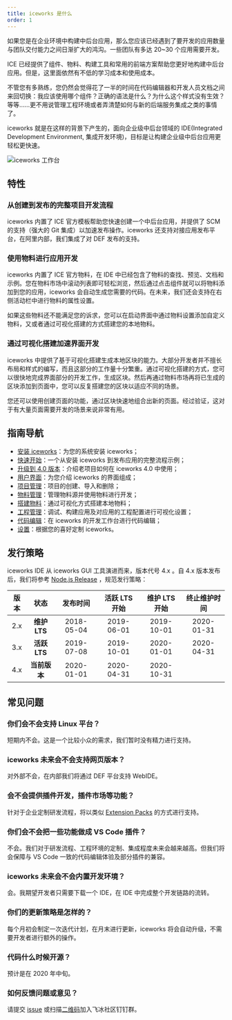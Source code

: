 ```yaml
---
title: iceworks 是什么
order: 1
---
```


如果您是在企业环境中构建中后台应用，那么您应该已经遇到了要开发的应用数量与团队交付能力之间日渐扩大的鸿沟。一些团队有多达 20~30 个应用需要开发。

ICE 已经提供了组件、物料、构建工具和常用的前端方案帮助您更好地构建中后台应用。但是，这里面依然有不低的学习成本和使用成本。

不管您有多熟练，您仍然会觉得花了一半的时间在代码编辑器和开发人员文档之间来回切换：我应该使用哪个组件？正确的语法是什么？为什么这个样式没有生效？等等……更不用说管理工程环境或者弄清楚如何与新的后端服务集成之类的事情了。

iceworks 就是在这样的背景下产生的，面向企业级中后台领域的 IDE(Integrated Development Environment, 集成开发环境)，目标是让构建企业级中后台应用更轻松更快速。

![iceworks 工作台](https://img.alicdn.com/tfs/TB16cfftoT1gK0jSZFrXXcNCXXa-3080-1954.png)

## 特性

### 从创建到发布的完整项目开发流程

iceworks 内置了 ICE 官方模板帮助您快速创建一个中后台应用，并提供了 SCM 的支持（强大的 Git 集成）以加速发布操作。iceworks 还支持对接应用发布平台，在阿里内部，我们集成了对 DEF 发布的支持。

### 使用物料进行应用开发

iceworks 内置了 ICE 官方物料，在 IDE 中已经包含了物料的查找、预览、文档和示例。您在物料市场中滚动列表即可轻松浏览，然后通过点击组件就可以将物料添加到您的应用，iceworks 会自动生成您需要的代码。在未来，我们还会支持在右侧活动栏中进行物料的属性设置。

如果这些物料还不能满足您的诉求，您可以在启动界面中通过物料设置添加自定义物料，又或者通过可视化搭建的方式搭建您的本地物料。

### 通过可视化搭建加速界面开发

iceworks 中提供了基于可视化搭建生成本地区块的能力。大部分开发者并不擅长布局和样式的编写，而且这部分的工作量十分繁重。通过可视化搭建的方式，您可以很快地完成界面部分的开发工作，生成区块。然后再通过物料市场再将已生成的区块添加到页面中，您可以反复搭建您的区块以适应不同的场景。

您还可以使用创建页面的功能，通过区块快速地组合出新的页面。经过验证，这对于有大量页面需要开发的场景来说非常有用。

## 指南导航

- [安装 iceworks](/docs/iceworks/setup)：为您的系统安装 iceworks；
- [快速开始](/docs/iceworks/quick-start)：一个从安装 iceworks 到发布应用的完整流程示例；
- [升级到 4.0 版本](/docs/iceworks/migrate)：介绍老项目如何在 iceworks 4.0 中使用；
- [用户界面](/docs/iceworks/guide/user-interface)：为您介绍 iceworks 的界面组成；
- [项目管理](/docs/iceworks/guide/project)：项目的创建、导入和删除；
- [物料管理](/docs/iceworks/guide/material)：管理物料源并使用物料进行开发； 
- [搭建物料](/docs/iceworks/guide/visual)：通过可视化方式搭建本地物料；
- [工程管理](/docs/iceworks/guide/engineering)：调试、构建应用及对应用的工程配置进行可视化设置；
- [代码编辑](/docs/iceworks/guide/editor)：在 iceworks 的开发工作台进行代码编辑；
- [设置](/docs/iceworks/guide/settings)：根据您的喜好定制 iceworks。

## 发行策略

iceworks IDE 从 iceworks GUI 工具演进而来，版本代号 4.x 。自 4.x 版本发布后，我们将参考 [Node.js Release](https://nodejs.org/en/about/releases/) ，规范发行策略：

| 版本  | 状态       | 发布时间    | 活跃 LTS 开始 | 维护 LTS 开始 | 终止维护时间  |
| :--: | :---:      | :---:      | :---:       | :---:     | :---:       |
| 2.x | **维护 LTS** | 2018-05-04 | 2019-06-01 | 2019-10-01 | 2020-01-31  |
| 3.x | **活跃 LTS** | 2019-07-08 | 2019-10-01 | 2020-01-01 | 2020-04-31  |
| 4.x | **当前版本**  | 2020-01-01 | 2020-04-31 | 2020-10-31 |             |

## 常见问题

### 你们会不会支持 Linux 平台？

短期内不会。这是一个比较小众的需求，我们暂时没有精力进行支持。

### iceworks 未来会不会支持网页版本？

对外部不会，在内部我们将通过 DEF 平台支持 WebIDE。

### 会不会提供插件开发，插件市场等功能？

针对于企业定制研发流程，将以类似 [Extension Packs](https://code.visualstudio.com/blogs/2017/03/07/extension-pack-roundup) 的方式进行支持。

### 你们会不会把一些功能做成 VS Code 插件？

不会。我们对于研发流程、工程环境的定制、集成程度未来会越来越高。但我们将会保障与 VS Code 一致的代码编辑体验及部分插件的兼容。

### iceworks 未来会不会内置开发环境？

会。我期望开发者只需要下载一个 IDE，在 IDE 中完成整个开发链路的流转。

### 你们的更新策略是怎样的？

每个月初会制定一次迭代计划，在月末进行更新，iceworks 将会自动升级，不需要开发者进行额外的操作。

### 代码什么时候开源？
   
预计是在 2020 年中旬。

### 如何反馈问题或意见？

请提交 [issue](https://github.com/alibaba/ice/issues/new?labels=iceworks%204.0) 或扫描[二维码](https://ice.alicdn.com/assets/images/qrcode.png)加入飞冰社区钉钉群。
